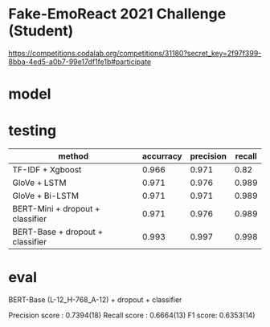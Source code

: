 # Fake-EmoReact 2021 Challenge (Student)
https://competitions.codalab.org/competitions/31180?secret_key=2f97f399-8bba-4ed5-a0b7-99e17df1fe1b#participate

# model 


# testing 

| method | accurracy | precision | recall |
| -------- | -------- | -------- | -------- |
| TF-IDF + Xgboost | 0.966 |0.971 | 0.82 |
| GloVe + LSTM | 0.971 | 0.976 | 0.989 |
| GloVe + Bi-LSTM | 0.971 | 0.971 | 0.989 |
| BERT-Mini + dropout + classifier | 0.971 | 0.976 | 0.989 | 
| BERT-Base + dropout + classifier | 0.993 | 0.997 | 0.998 |

# eval 
BERT-Base (L-12_H-768_A-12) + dropout + classifier

Precision score : 0.7394(18)
Recall score : 0.6664(13)
F1 score: 0.6353(14)





